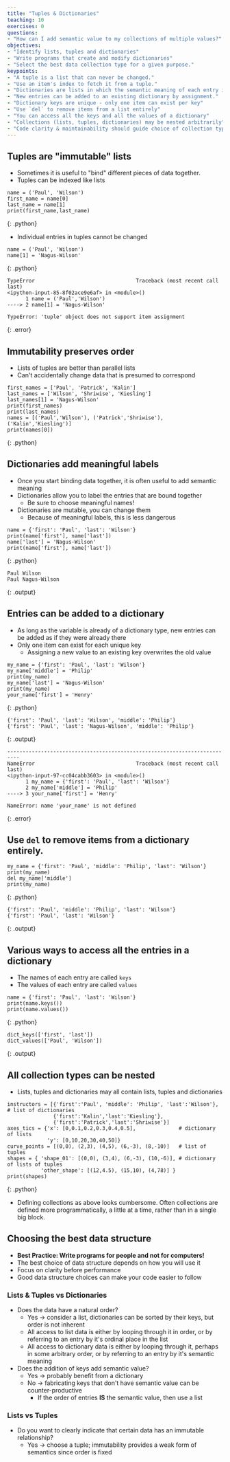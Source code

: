 ```yaml
---
title: "Tuples & Dictionaries"
teaching: 10
exercises: 0
questions:
- "How can I add semantic value to my collections of multiple values?"
objectives:
- "Identify lists, tuples and dictionaries"
- "Write programs that create and modify dictionaries"
- "Select the best data collection type for a given purpose."
keypoints:
- "A tuple is a list that can never be changed."
- "Use an item's index to fetch it from a tuple."
- "Dictionaries are lists in which the semantic meaning of each entry is more important than its order."
- "New entries can be added to an existing dictionary by assignment."
- "Dictionary keys are unique - only one item can exist per key"
- "Use `del` to remove items from a list entirely"
- "You can access all the keys and all the values of a dictionary"
- "Collections (lists, tuples, dictionaries) may be nested arbitrarily"
- "Code clarity & maintainability should guide choice of collection type"
---
```

## Tuples are "immutable" lists

*   Sometimes it is useful to "bind" different pieces of data together.
*   Tuples can be indexed like lists

~~~
name = ('Paul', 'Wilson')
first_name = name[0]
last_name = name[1]
print(first_name,last_name)
~~~
{: .python}

*   Individual entries in tuples cannot be changed

~~~
name = ('Paul', 'Wilson')
name[1] = 'Nagus-Wilson'
~~~
{: .python}
~~~
TypeError                                 Traceback (most recent call last)
<ipython-input-85-8f02ace9e6af> in <module>()
      1 name = ('Paul','Wilson')
----> 2 name[1] = 'Nagus-Wilson'

TypeError: 'tuple' object does not support item assignment
~~~
{: .error}

## Immutability preserves order

*   Lists of tuples are better than parallel lists
*   Can't accidentally change data that is presumed to correspond

~~~
first_names = ['Paul', 'Patrick', 'Kalin']
last_names = ['Wilson', 'Shriwise', 'Kiesling']
last_names[1] = 'Nagus-Wilson'
print(first_names)
print(last_names)
names = [('Paul','Wilson'), ('Patrick','Shriwise'), ('Kalin','Kiesling')]
print(names[0])
~~~
{: .python}

## Dictionaries add meaningful labels

*    Once you start binding data together, it is often useful to add
     semantic meaning
*    Dictionaries allow you to label the entries that are bound together
     * Be sure to choose meaningful names!
*    Dictionaries are mutable, you can change them
     *   Because of meaningful labels, this is less dangerous

~~~
name = {'first': 'Paul', 'last': 'Wilson'}
print(name['first'], name['last'])
name['last'] = 'Nagus-Wilson'
print(name['first'], name['last'])
~~~
{: .python}
~~~
Paul Wilson
Paul Nagus-Wilson
~~~
{: .output}

## Entries can be added to a dictionary

*    As long as the variable is already of a dictionary type, new entries can be
     added as if they were already there
*    Only one item can exist for each unique key
     * Assigning a new value to an existing key overwrites the old value

~~~
my_name = {'first': 'Paul', 'last': 'Wilson'}
my_name['middle'] = 'Philip'
print(my_name)
my_name['last'] = 'Nagus-Wilson'
print(my_name)
your_name['first'] = 'Henry'
~~~
{: .python}
~~~
{'first': 'Paul', 'last': 'Wilson', 'middle': 'Philip'}
{'first': 'Paul', 'last': 'Nagus-Wilson', 'middle': 'Philip'}
~~~
{: .output}
~~~
--------------------------------------------------------------------------
NameError                                 Traceback (most recent call last)
<ipython-input-97-cc04cabb3603> in <module>()
      1 my_name = {'first': 'Paul', 'last': 'Wilson'}
      2 my_name['middle'] = 'Philip'
----> 3 your_name['first'] = 'Henry'

NameError: name 'your_name' is not defined
~~~
{: .error}


## Use `del` to remove items from a dictionary entirely.

~~~
my_name = {'first': 'Paul', 'middle': 'Philip', 'last': 'Wilson'}
print(my_name)
del my_name['middle']
print(my_name)
~~~
{: .python}
~~~
{'first': 'Paul', 'middle': 'Philip', 'last': 'Wilson'}
{'first': 'Paul', 'last': 'Wilson'}
~~~
{: .output}

## Various ways to access all the entries in a dictionary

*   The names of each entry are called `keys`
*   The values of each entry are called `values`

~~~
name = {'first': 'Paul', 'last': 'Wilson'}
print(name.keys())
print(name.values())
~~~
{: .python}
~~~
dict_keys(['first', 'last'])
dict_values(['Paul', 'Wilson'])
~~~
{: .output}


## All collection types can be nested

*   Lists, tuples and dictionaries may all contain lists, tuples and dictionaries

~~~
instructors = [{'first':'Paul', 'middle': 'Philip', 'last':'Wilson'},       # list of dictionaries
               {'first':'Kalin','last':'Kiesling'},
               {'first':'Patrick','last':'Shriwise'}]
axes_tics = {'x': [0,0.1,0.2,0.3,0.4,0.5],              # dictionary of lists
             'y': [0,10,20,30,40,50]}
curve_points = [(0,0), (2,3), (4,5), (6,-3), (8,-10)]   # list of tuples
shapes = { 'shape_01': [(0,0), (3,4), (6,-3), (10,-6)], # dictionary of lists of tuples
           'other_shape': [(12,4.5), (15,10), (4,78)] }
print(shapes)
~~~
{: .python}

*   Defining collections as above looks cumbersome.  Often collections are defined
    more programmatically, a little at a time, rather than in a single big block.

## Choosing the best data structure

*   **Best Practice: Write programs for people and not for computers!**
*   The best choice of data structure depends on how you will use it
*   Focus on clarity before performance
*   Good data structure choices can make your code easier to follow

### Lists & Tuples vs Dictionaries

*   Does the data have a natural order?
    *  Yes &rarr; consider a list, dictionaries can be sorted by their keys, but
       order is not inherent
    *  All access to list data is either by looping through it in order, or by
       referring to an entry by it's ordinal place in the list
    *  All access to dictionary data is either by looping through it, perhaps
       in some arbitrary order, or by referring to an entry by it's semantic meaning
*   Does the addition of keys add semantic value?
    *  Yes &rarr; probably benefit from a dictionary
    *  No  &rarr; fabricating keys that don't have semantic value can be counter-productive
        * If the order of entries **IS** the semantic value, then use a list

### Lists vs Tuples

*   Do you want to clearly indicate that certain data has an immutable relationship?
    * Yes &rarr; choose a tuple; immutability provides a weak form of semantics
      since order is fixed
